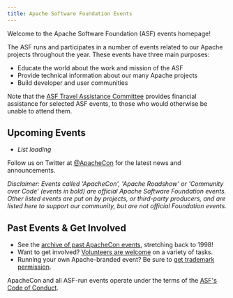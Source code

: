 ```yaml
---
title: Apache Software Foundation Events
---
```


<link href="/_pagefind/pagefind-ui.css" rel="stylesheet">
<script src="/_pagefind/pagefind-ui.js" type="text/javascript"></script>
<div id="search"></div>
<script>
    window.addEventListener('DOMContentLoaded', (event) => {
        new PagefindUI({ element: "#search" });
    });
</script>

Welcome to the Apache Software Foundation (ASF) events homepage!

The ASF runs and participates in a number
of events related to our Apache projects throughout the year. These events have three main purposes:

 * Educate the world about the work and mission of the ASF
 * Provide technical information about our many Apache projects
 * Build developer and user communities

Note that the [ASF Travel Assistance Committee](https://tac.apache.org/) provides financial assistance for selected ASF events, to those who would otherwise be unable to attend them.

## Upcoming Events

<ul id="events">
 <li><i>List loading</i></li>
</ul>

Follow us on Twitter at [@ApacheCon](https://twitter.com/apachecon) for
the latest news and announcements.

<em>Disclaimer: Events called 'ApacheCon', 'Apache Roadshow' or 'Community over Code' (events in
bold) are official Apache Software Foundation events. Other listed events are put on by projects,
or third-party producers, and are listed here to support our community, but are not official
Foundation events.</em>

## Past Events & Get Involved

  - See the [archive of past ApacheCon events](//archive.apachecon.com/), stretching back to 1998!
  - Want to get involved? [Volunteers are welcome](//events.apache.org/involved/) on a variety of tasks.
  - Running your own Apache-branded event? Be sure to [get trademark permission](//www.apache.org/foundation/marks/events.html).

ApacheCon and all ASF-run events operate under the terms of the [ASF's Code of Conduct](//www.apache.org/foundation/policies/conduct.html).


<script src="/js/jquery.min.js"></script>
<script src="/js/events-calendar.js"></script>

